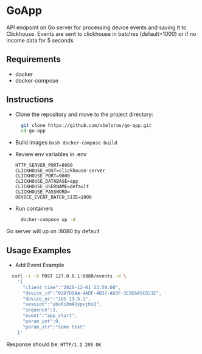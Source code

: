 # GoApp

API endpoint on Go server for processing device events and saving it to Clickhouse.
Events are sent to clickhouse in batches (default=1000) or if no income data for 5 seconds

## Requirements
- docker
- docker-compose


## Instructions

- Clone the repository and move to the project directory:
  ```bash
    git clone https://github.com/vbelorus/go-app.git
    cd go-app
  ```
- Build images
      ```bash
        docker-compose build
      ```
- Review env variables in .env
    ```
    HTTP_SERVER_PORT=8080
    CLICKHOUSE_HOST=clickhouse-server
    CLICKHOUSE_PORT=9000
    CLICKHOUSE_DATABASE=app
    CLICKHOUSE_USERNAME=default
    CLICKHOUSE_PASSWORD=
    DEVICE_EVENT_BATCH_SIZE=1000
    ```

- Run containers
   ```bash
     docker-compose up -d
   ```
Go server will up on :8080 by default

## Usage Examples
-  Add Event Example
  ```bash
    curl -i -X POST 127.0.0.1:8080/events -d \
      '{
        "client_time":"2020-12-01 23:59:00",
        "device_id":"0287D9AA-4ADF-4B37-A60F-3E9E645C821E",
        "device_os":"iOS 13.5.1",
        "session":"ybuRi8mAUypxjbxQ",
        "sequence":1,
        "event":"app_start",
        "param_int":0,
        "param_str":"some text"
      }'
  ```
Response should be:
    ```HTTP/1.1 200 OK```
